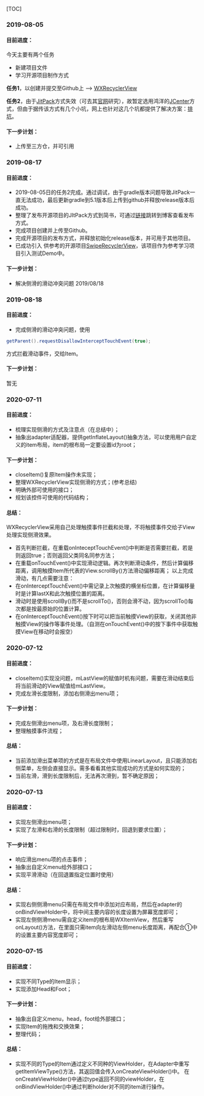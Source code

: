[TOC]

### 2019-08-05
#### 目前进度： 
今天主要有两个任务
- 新建项目文件
- 学习开源项目制作方式

**任务1**，以创建并提交至Github上 --> [WXRecyclerView](https://github.com/welthy/WXRecyclerView)

**任务2**，由于[JitPack](https://www.jianshu.com/p/434911cd8732)方式失效（可去其[官网](https://jitpack.io/docs/ANDROID/)研究），故暂定选用鸿洋的[JCenter](https://blog.csdn.net/lmj623565791/article/details/51148825)方式，但由于据传该方式有几个小坑，网上也针对这几个坑都提供了解决方案：[排坑](https://blog.csdn.net/tmac2000/article/details/53261141)。
#### 下一步计划： 
- 上传至三方仓，并可引用

### 2019-08-17
#### 目前进度： 
- 2019-08-05日的任务2完成。通过调试，由于gradle版本问题导致JitPack一直无法成功，最后更新gradle到5.1版本后上传到github并释放release版本后成功。
- 整理了发布开源项目的JItPack方式到简书，可通过[链接](https://www.jianshu.com/p/9eebd2347db8)跳转到博客查看发布方式。
- 完成项目创建并上传至Github。
- 完成开源项目的发布方式，并释放初始化release版本，并可用于其他项目。
- 已成功引入 供参考的开源项目[SwipeRecyclerView](https://github.com/yanzhenjie/SwipeRecyclerView)，该项目作为参考学习项目引入测试Demo中。

#### 下一步计划：
- 解决侧滑的滑动冲突问题   2019/08/18

### 2019-08-18
#### 目前进度：
- 完成侧滑的滑动冲突问题，使用
```java
getParent().requestDisallowInterceptTouchEvent(true);
```
方式拦截滑动事件，交给Item。
#### 下一步计划： 
暂无

### 2020-07-11
#### 目前进度：  
- 梳理实现侧滑的方式及注意点（在总结中）；
- 抽象出adapter适配器，提供getInflateLayout()抽象方法，可以使用用户自定义的item布局，item的根布局一定要设置id为root；

#### 下一步计划： 
- closeItem()复原Item操作未实现；
- 整理WXRecyclerView实现侧滑的方式；(参考总结)
- 明确外部可使用的接口；
- 规划该控件可使用的代码结构；

#### 总结：
WXRecyclerView采用自己处理触摸事件拦截和处理，不将触摸事件交给子View处理实现侧滑效果。 
- 首先判断拦截，在重载onInteceptTouchEvent()中判断是否需要拦截，若是则返回true；否则返回父类同名同参方法；
- 在重载onTouchEvent()中实现滑动逻辑。再次判断滑动条件，然后计算偏移距离，调用触摸Item所代表的View.scrollBy()方法滑动偏移距离；
以上完成滑动，有几点需要注意： 
- 在onInterceptTouchEvent()中需记录上次触摸的横坐标位置，在计算偏移量时是计算lastX和此次触摸位置的距离。
- 滑动时是使用scrollBy()而不是scrollTo()，否则会滑不动，因为scrollTo()每次都是按最原始的位置计算。
- 在onInterceptTouchEvent()按下时可以把当前触摸View的获取，关闭其他非触摸View的操作等事件处理。（自测在onTouchEvent()中的按下事件中获取触摸View在移动时会报空）

### 2020-07-12
#### 目前进度： 
- closeItem()实现没问题，mLastView的赋值时机有问题，需要在滑动结束后将当前滑动的View赋值给mLastView。
- 完成左滑长度限制，添加右侧滑出menu项；

#### 下一步计划： 
- 完成左侧滑出menu项，及右滑长度限制；
- 整理触摸事件流程；

#### 总结： 
- 当前添加滑出菜单项的方式是在布局文件中使用LinearLayout，且只能添加右侧菜单，左侧会直接显示。需多看看其他实现成功的方式是如何实现的；
- 当前左滑，滑到长度限制后，无法再次滑到，暂不确定原因；

### 2020-07-13
#### 目前进度： 
- 实现左侧滑出menu项；
- 实现了左滑和右滑的长度限制（超过限制时，回退到要求位置）；

#### 下一步计划： 
- 响应滑出menu项的点击事件；
- 抽象出自定义menu给外部接口；
- 实现平滑滑动（在回退置指定位置时使用）

#### 总结： 
- 实现右侧侧滑menu只需在布局文件中添加对应布局，然后在adapter的onBindViewHolder中，将中间主要内容的长度设置为屏幕宽度即可；
- 实现左侧侧滑menu需自定义item的根布局WXItemView，然后重写onLayout()方法，在里面只需item向左滑动左侧menu长度距离，再配合①中的设置主要内容宽度即可；

### 2020-07-15
#### 目前进度： 
- 实现不同Type的Item显示；
- 实现添加Head和Foot；

#### 下一步计划：
- 抽象出自定义menu，head，foot给外部接口；
- 实现Item的拖拽和交换效果；
- 整理代码；

#### 总结： 
- 实现不同的Type的Item通过定义不同种的ViewHolder，在Adapter中重写getItemViewType()方法，其返回值会传入onCreateViewHolder()中。
在onCreateViewHolder()中通过type返回不同的viewHolder，在onBindViewHolder()中通过判断holder对不同的item进行操作。